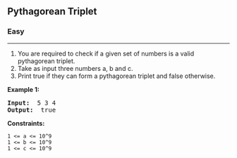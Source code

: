 ## Pythagorean Triplet

### Easy
***

1. You are required to check if a given set of numbers is a valid pythagorean triplet.
2. Take as input three numbers a, b and c.
3. Print true if they can form a pythagorean triplet and false otherwise.

**Example 1:**
<pre>
<b>Input: </b> 5 3 4
<b>Output: </b> true
</pre>

**Constraints:**
```
1 <= a <= 10^9
1 <= b <= 10^9
1 <= c <= 10^9
```
